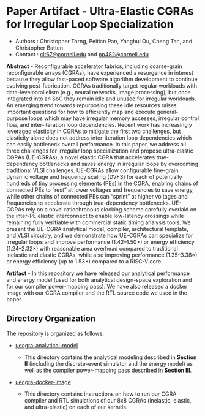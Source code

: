 Paper Artifact - Ultra-Elastic CGRAs for Irregular Loop Specialization
==========================================================================

- Authors : Christopher Torng, Peitian Pan, Yanghui Ou, Cheng Tan, and Christopher Batten
- Contact : clt67@cornell.edu and pp482@cornell.edu

**Abstract** - Reconfigurable accelerator fabrics, including
coarse-grain reconfigurable arrays (CGRAs), have experienced a
resurgence in interest because they allow fast-paced software
algorithm development to continue evolving post-fabrication. CGRAs
traditionally target regular workloads with data-levelparallelism
(e.g., neural networks, image processing), but once integrated into
an SoC they remain idle and unused for irregular workloads. An
emerging trend towards repurposing these idle resources raises
important questions for how to efficiently map and execute
general-purpose loops which may have irregular memory accesses,
irregular control flow, and inter-iteration loop dependencies.
Recent work has increasingly leveraged elasticity in CGRAs to
mitigate the first two challenges, but elasticity alone does not
address inter-iteration loop dependencies which can easily
bottleneck overall performance. In this paper, we address all three
challenges for irregular loop specialization and propose
ultra-elastic CGRAs (UE-CGRAs), a novel elastic CGRA that
accelerates true-dependency bottlenecks and saves energy in
irregular loops by overcoming traditional VLSI challenges. UE-CGRAs
allow configurable fine-grain dynamic voltage and frequency scaling
(DVFS) for each of potentially hundreds of tiny processing elements
(PEs) in the CGRA, enabling chains of connected PEs to “rest” at
lower voltages and frequencies to save energy, while other chains of
connected PEs can “sprint” at higher voltages and frequencies to
accelerate through true-dependency bottlenecks. UE-CGRAs rely on a
novel ratiochronous clocking scheme carefully overlaid on the
inter-PE elastic interconnect to enable low-latency crossings while
remaining fully verifiable with commercial static timing analysis
tools. We present the UE-CGRA analytical model, compiler,
architectural template, and VLSI circuitry, and we demonstrate how
UE-CGRAs can specialize for irregular loops and improve performance
(1.42–1.50×) or energy efficiency (1.24–2.32×) with reasonable area
overhead compared to traditional inelastic and elastic CGRAs, while
also improving performance (1.35–3.38×) or energy efficiency (up to
1.53×) compared to a RISC-V core.

**Artifact** - In this repository we have released our analytical
performance and energy model (used for both analytical design-space
exploration and for our compiler power-mapping pass). We have also
released a docker image with our CGRA compiler and the RTL source
code we used in the paper.

Directory Organization
--------------------------------------------------------------------------

The repository is organized as follows:

- [uecgra-analytical-model](uecgra-analytical-model)
    - This directory contains the analytical modeling described in
      **Section II** (including the discrete-event simulator and the
      energy model) as well as the compiler power-mapping pass
      described in **Section III**.

- [uecgra-docker-image](uecgra-docker-image)
    - This directory contains instructions on how to run our CGRA
      compiler and RTL simulations of our 8x8 CGRAs (inelastic,
      elastic, and ultra-elastic) on each of our kernels.


